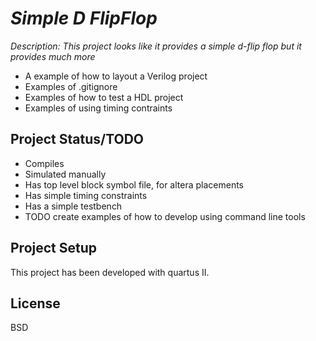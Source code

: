 # _Simple D FlipFlop_

_Description: This project looks like it provides a simple d-flip flop but it provides
much more_ 

 - A example of how to layout a Verilog project
 - Examples of .gitignore
 - Examples of how to test a HDL project
 - Examples of using timing contraints

## Project Status/TODO
 - Compiles
 - Simulated manually
 - Has top level block symbol file, for altera placements
 - Has simple timing constraints
 - Has a simple testbench
 - TODO create examples of how to develop using command line tools

## Project Setup
This project has been developed with quartus II. 

## License
BSD
